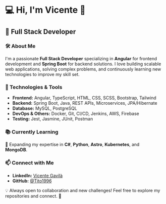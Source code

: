 # 💻 Hi, I'm Vicente 👋

## 🚀 Full Stack Developer

### 🛠 About Me
I'm a passionate **Full Stack Developer** specializing in **Angular** for frontend development and **Spring Boot** for backend solutions. I love building scalable web applications, solving complex problems, and continuously learning new technologies to improve my skill set.

### 🔧 Technologies & Tools
- **Frontend:** Angular, TypeScript, HTML, CSS, SCSS, Bootstrap, Tailwind
- **Backend:** Spring Boot, Java, REST APIs, Microservices, JPA/Hibernate
- **Database:** MySQL, PostgreSQL
- **DevOps & Others:** Docker, Git, CI/CD, Jenkins, AWS, Firebase
- **Testing:** Jest, Jasmine, JUnit, Postman

### 📚 Currently Learning
🚀 Expanding my expertise in  **C#**, **Python**, **Astro**, **Kubernetes**, and **MongoDB**.

### 📫 Connect with Me
- **LinkedIn:** [Vicente Gavilà](https://www.linkedin.com/in/vigabui/)
- **GitHub:** [@Tito1996](https://github.com/Tito1996)

<!---
TODO: Working on it
### ⭐ Featured Projects
🚀 Check out some of my top projects:
- [🔗 Project Name](https://github.com/yourgithub/project-repo) - Brief description
- [🔗 Another Project](https://github.com/yourgithub/another-repo) - Brief description
--->

💡 Always open to collaboration and new challenges! Feel free to explore my repositories and connect. 🚀


<!---
Tito1996/Tito1996 is a ✨ special ✨ repository because its `README.md` (this file) appears on your GitHub profile.
You can click the Preview link to take a look at your changes.
--->
